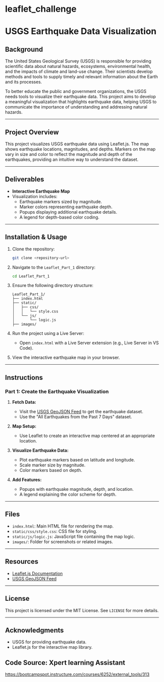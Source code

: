 # leaflet_challenge
# USGS Earthquake Data Visualization

## Background
The United States Geological Survey (USGS) is responsible for providing scientific data about natural hazards, ecosystems, environmental health, and the impacts of climate and land-use change. Their scientists develop methods and tools to supply timely and relevant information about the Earth and its processes.

To better educate the public and government organizations, the USGS needs tools to visualize their earthquake data. This project aims to develop a meaningful visualization that highlights earthquake data, helping USGS to communicate the importance of understanding and addressing natural hazards.

---

## Project Overview
This project visualizes USGS earthquake data using Leaflet.js. The map shows earthquake locations, magnitudes, and depths. Markers on the map vary in size and color to reflect the magnitude and depth of the earthquakes, providing an intuitive way to understand the dataset.

---

## Deliverables
- **Interactive Earthquake Map**
- Visualization includes:
  - Earthquake markers sized by magnitude.
  - Marker colors representing earthquake depth.
  - Popups displaying additional earthquake details.
  - A legend for depth-based color coding.

---

## Installation & Usage
1. Clone the repository:
   ```bash
   git clone <repository-url>
   ```

2. Navigate to the `Leaflet_Part_1` directory:
   ```bash
   cd Leaflet_Part_1
   ```

3. Ensure the following directory structure:
   ```
   Leaflet_Part_1/
   ├── index.html
   ├── static/
   │   ├── css/
   │   │   └── style.css
   │   └── js/
   │       └── logic.js
   ├── images/
   ```

4. Run the project using a Live Server:
   - Open `index.html` with a Live Server extension (e.g., Live Server in VS Code).

5. View the interactive earthquake map in your browser.

---

## Instructions
### Part 1: Create the Earthquake Visualization

1. **Fetch Data:**
   - Visit the [USGS GeoJSON Feed](https://earthquake.usgs.gov/earthquakes/feed/v1.0/geojson.php) to get the earthquake dataset.
   - Use the "All Earthquakes from the Past 7 Days" dataset.

2. **Map Setup:**
   - Use Leaflet to create an interactive map centered at an appropriate location.

3. **Visualize Earthquake Data:**
   - Plot earthquake markers based on latitude and longitude.
   - Scale marker size by magnitude.
   - Color markers based on depth.

4. **Add Features:**
   - Popups with earthquake magnitude, depth, and location.
   - A legend explaining the color scheme for depth.

---

## Files
- `index.html`: Main HTML file for rendering the map.
- `static/css/style.css`: CSS file for styling.
- `static/js/logic.js`: JavaScript file containing the map logic.
- `images/`: Folder for screenshots or related images.

---

## Resources
- [Leaflet.js Documentation](https://leafletjs.com/)
- [USGS GeoJSON Feed](https://earthquake.usgs.gov/earthquakes/feed/v1.0/geojson.php)

---

## License
This project is licensed under the MIT License. See `LICENSE` for more details.

---

## Acknowledgments
- USGS for providing earthquake data.
- Leaflet.js for the interactive map library.

## Code Source: Xpert learning Assistant
https://bootcampspot.instructure.com/courses/6252/external_tools/313

